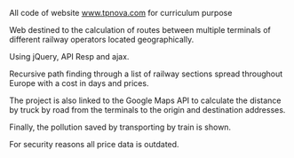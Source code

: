All code of website www.tpnova.com for curriculum purpose

Web destined to the calculation of routes between multiple terminals of different railway operators located geographically.

Using jQuery, API Resp and ajax.

Recursive path finding through a list of railway sections spread throughout Europe with a cost in days and prices.

The project is also linked to the Google Maps API to calculate the distance by truck by road from the terminals to the origin and destination addresses.

Finally, the pollution saved by transporting by train is shown.

For security reasons all price data is outdated.
